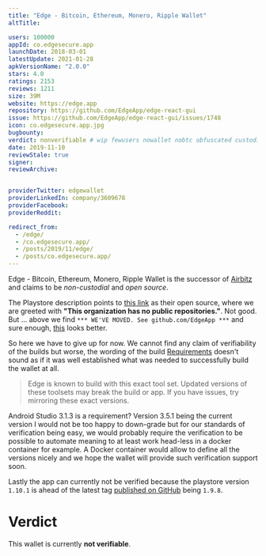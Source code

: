 ```yaml
---
title: "Edge - Bitcoin, Ethereum, Monero, Ripple Wallet"
altTitle: 

users: 100000
appId: co.edgesecure.app
launchDate: 2018-03-01
latestUpdate: 2021-01-28
apkVersionName: "2.0.0"
stars: 4.0
ratings: 2153
reviews: 1211
size: 39M
website: https://edge.app
repository: https://github.com/EdgeApp/edge-react-gui
issue: https://github.com/EdgeApp/edge-react-gui/issues/1748
icon: co.edgesecure.app.jpg
bugbounty: 
verdict: nonverifiable # wip fewusers nowallet nobtc obfuscated custodial nosource nonverifiable reproducible bounty defunct
date: 2019-11-10
reviewStale: true
signer: 
reviewArchive:


providerTwitter: edgewallet
providerLinkedIn: company/3609678
providerFacebook: 
providerReddit: 

redirect_from:
  - /edge/
  - /co.edgesecure.app/
  - /posts/2019/11/edge/
  - /posts/co.edgesecure.app/
---
```



Edge - Bitcoin, Ethereum, Monero, Ripple Wallet
is the successor of [Airbitz](/airbitz/) and claims to be *non-custodial* and
*open source*.

The Playstore description points to [this link](https://github.com/Airbitz) as
their open source, where we are greeted with **"This organization has no public
repositories."**. Not good. But ... above we find `*** WE'VE MOVED. See
github.com/EdgeApp ***` and sure enough,
[this](https://github.com/EdgeApp/edge-react-gui) looks better.

So here we have to give up for now. We cannot find any claim of verifiability of
the builds but worse, the wording of the build
[Requirements](https://github.com/EdgeApp/edge-react-gui#requirements) doesn't
sound as if it was well established what was needed to successfully build the
wallet at all.

> Edge is known to build with this exact tool set. Updated versions of these toolsets may break the build or app. If you have issues, try mirroring these exact versions.

Android Studio 3.1.3 is a requirement? Version 3.5.1 being the current version I
would not be too happy to down-grade but for our standards of verification being
easy, we would probably require the verification to be possible to automate
meaning to at least work head-less in a docker container for example. A Docker
container would allow to define all the versions nicely and we hope the wallet
will provide such verification support soon.

Lastly the app can currently not be verified because the playstore version
`1.10.1` is ahead of the latest tag
[published on GitHub](https://github.com/EdgeApp/edge-react-gui/tags) being
`1.9.8`.


Verdict
=======

This wallet is currently **not verifiable**.
